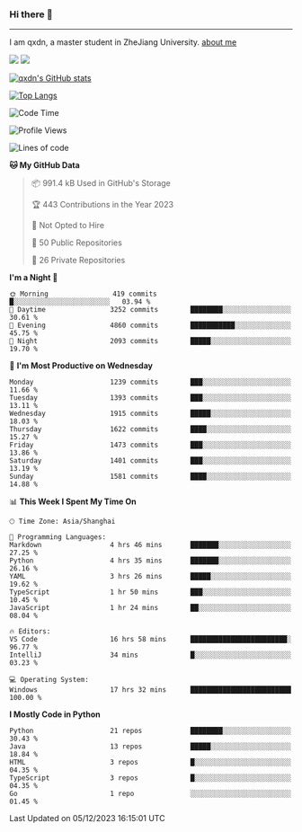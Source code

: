 ### Hi there 👋
---

I am qxdn, a master student in ZheJiang University. [about me](https://qianxu.run/about/)

[![](https://img.shields.io/badge/blog-qxdn-brightgreen?style=for-the-badge&logo=hexo)](https://qianxu.run) [![](https://img.shields.io/badge/bilibili-qxdn-ff69b4?style=for-the-badge&logo=Bilibili)](https://space.bilibili.com/11674667)


[![qxdn's GitHub stats](https://github-readme-stats.vercel.app/api?username=qxdn&count_private=true&show_icons=true)](https://github.com/qxdn)

[![Top Langs](https://github-readme-stats.vercel.app/api/top-langs/?username=qxdn&layout=compact)](https://github.com/qxdn)

<!--START_SECTION:waka-->
![Code Time](http://img.shields.io/badge/Code%20Time-1%2C314%20hrs%2022%20mins-blue)

![Profile Views](http://img.shields.io/badge/Profile%20Views-9-blue)

![Lines of code](https://img.shields.io/badge/From%20Hello%20World%20I%27ve%20Written-11.1%20million%20lines%20of%20code-blue)

**🐱 My GitHub Data** 

> 📦 991.4 kB Used in GitHub's Storage 
 > 
> 🏆 443 Contributions in the Year 2023
 > 
> 🚫 Not Opted to Hire
 > 
> 📜 50 Public Repositories 
 > 
> 🔑 26 Private Repositories 
 > 
**I'm a Night 🦉** 

```text
🌞 Morning                419 commits         █░░░░░░░░░░░░░░░░░░░░░░░░   03.94 % 
🌆 Daytime                3252 commits        ████████░░░░░░░░░░░░░░░░░   30.61 % 
🌃 Evening                4860 commits        ███████████░░░░░░░░░░░░░░   45.75 % 
🌙 Night                  2093 commits        █████░░░░░░░░░░░░░░░░░░░░   19.70 % 
```
📅 **I'm Most Productive on Wednesday** 

```text
Monday                   1239 commits        ███░░░░░░░░░░░░░░░░░░░░░░   11.66 % 
Tuesday                  1393 commits        ███░░░░░░░░░░░░░░░░░░░░░░   13.11 % 
Wednesday                1915 commits        █████░░░░░░░░░░░░░░░░░░░░   18.03 % 
Thursday                 1622 commits        ████░░░░░░░░░░░░░░░░░░░░░   15.27 % 
Friday                   1473 commits        ███░░░░░░░░░░░░░░░░░░░░░░   13.86 % 
Saturday                 1401 commits        ███░░░░░░░░░░░░░░░░░░░░░░   13.19 % 
Sunday                   1581 commits        ████░░░░░░░░░░░░░░░░░░░░░   14.88 % 
```


📊 **This Week I Spent My Time On** 

```text
🕑︎ Time Zone: Asia/Shanghai

💬 Programming Languages: 
Markdown                 4 hrs 46 mins       ███████░░░░░░░░░░░░░░░░░░   27.25 % 
Python                   4 hrs 35 mins       ███████░░░░░░░░░░░░░░░░░░   26.16 % 
YAML                     3 hrs 26 mins       █████░░░░░░░░░░░░░░░░░░░░   19.62 % 
TypeScript               1 hr 50 mins        ███░░░░░░░░░░░░░░░░░░░░░░   10.45 % 
JavaScript               1 hr 24 mins        ██░░░░░░░░░░░░░░░░░░░░░░░   08.04 % 

🔥 Editors: 
VS Code                  16 hrs 58 mins      ████████████████████████░   96.77 % 
IntelliJ                 34 mins             █░░░░░░░░░░░░░░░░░░░░░░░░   03.23 % 

💻 Operating System: 
Windows                  17 hrs 32 mins      █████████████████████████   100.00 % 
```

**I Mostly Code in Python** 

```text
Python                   21 repos            ████████░░░░░░░░░░░░░░░░░   30.43 % 
Java                     13 repos            █████░░░░░░░░░░░░░░░░░░░░   18.84 % 
HTML                     3 repos             █░░░░░░░░░░░░░░░░░░░░░░░░   04.35 % 
TypeScript               3 repos             █░░░░░░░░░░░░░░░░░░░░░░░░   04.35 % 
Go                       1 repo              ░░░░░░░░░░░░░░░░░░░░░░░░░   01.45 % 
```




 Last Updated on 05/12/2023 16:15:01 UTC
<!--END_SECTION:waka-->

<!--
**qxdn/qxdn** is a ✨ _special_ ✨ repository because its `README.md` (this file) appears on your GitHub profile.

Here are some ideas to get you started:

- 🔭 I’m currently working on ...
- 🌱 I’m currently learning ...
- 👯 I’m looking to collaborate on ...
- 🤔 I’m looking for help with ...
- 💬 Ask me about ...
- 📫 How to reach me: ...
- 😄 Pronouns: ...
- ⚡ Fun fact: ...
-->

